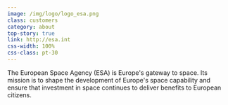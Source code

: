 ```yaml
---
image: /img/logo/logo_esa.png
class: customers
category: about
top-story: true
link: http://esa.int
css-width: 100%
css-class: pt-30  
---
```


The European Space Agency (ESA) is Europe's gateway to space. Its mission is to shape the development of Europe's space capability and ensure that investment in space continues to deliver benefits to European citizens.
